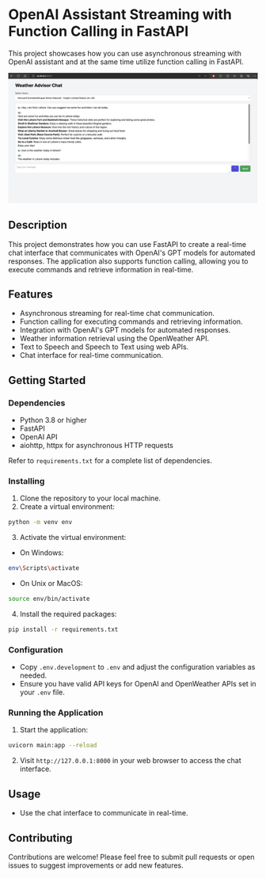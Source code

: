 # OpenAI Assistant Streaming with Function Calling in FastAPI

This project showcases how you can use asynchronous streaming with OpenAI assistant and at the same time utilize function calling
in FastAPI.

![OpenAI Assistant Streaming with Function Calling in FastAPI](./demo.png?raw=true "Demo")

## Description

This project demonstrates how you can use FastAPI to create a real-time chat interface that communicates with OpenAI's GPT models for automated responses. The application also supports function calling, allowing you to execute commands and retrieve information in real-time.

## Features

- Asynchronous streaming for real-time chat communication.
- Function calling for executing commands and retrieving information.
- Integration with OpenAI's GPT models for automated responses.
- Weather information retrieval using the OpenWeather API.
- Text to Speech and Speech to Text using web APIs.
- Chat interface for real-time communication.

## Getting Started

### Dependencies

- Python 3.8 or higher
- FastAPI
- OpenAI API
- aiohttp, httpx for asynchronous HTTP requests

Refer to `requirements.txt` for a complete list of dependencies.

### Installing

1. Clone the repository to your local machine.
2. Create a virtual environment:

```sh
python -m venv env
```

3. Activate the virtual environment:

- On Windows:

```sh
env\Scripts\activate
```

- On Unix or MacOS:

```sh
source env/bin/activate
```

4. Install the required packages:

```sh
pip install -r requirements.txt
```

### Configuration

- Copy `.env.development` to `.env` and adjust the configuration variables as needed.
- Ensure you have valid API keys for OpenAI and OpenWeather APIs set in your `.env` file.

### Running the Application

1. Start the application:

```sh
uvicorn main:app --reload
```

2. Visit `http://127.0.0.1:8000` in your web browser to access the chat interface.

## Usage

- Use the chat interface to communicate in real-time.

## Contributing

Contributions are welcome! Please feel free to submit pull requests or open issues to suggest improvements or add new features.
